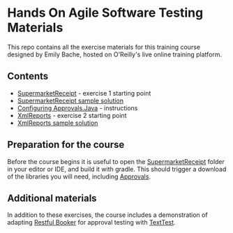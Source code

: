 Hands On Agile Software Testing Materials
=========================================

This repo contains all the exercise materials for this training course designed by Emily Bache, hosted on O'Reilly's live online training platform.

## Contents

 - [SupermarketReceipt](SupermarketReceipt) - exercise 1 starting point
 - [SupermarketReceipt sample solution](SupermarketReceipt-solution)
 - [Configuring Approvals.Java](Configure-Approvals.Java) - instructions
 - [XmlReports](XmlReports) - exercise 2 starting point
 - [XmlReports sample solution](XmlReports-solution)

## Preparation for the course

Before the course begins it is useful to open the [SupermarketReceipt](SupermarketReceipt) folder in your editor or IDE, and build it with gradle. This should trigger a download of the libraries you will need, including [Approvals](https://github.com/approvals/approvaltests.java).

## Additional materials

In addition to these exercises, the course includes a demonstration of adapting [Restful Booker](https://github.com/emilybache/restful-booker) for approval testing with [TextTest](http://texttest.org).

